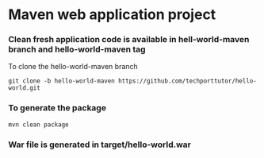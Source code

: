 # Maven web application project

### Clean fresh application code is available in hell-world-maven branch and hello-world-maven tag
To clone the hello-world-maven branch
```
git clone -b hello-world-maven https://github.com/techporttutor/hello-world.git
```
### To generate the package
```
mvn clean package
```
### War file is generated in target/hello-world.war
